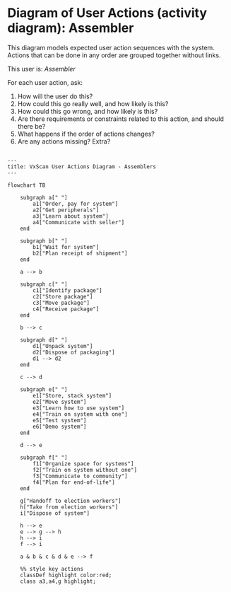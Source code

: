 # Diagram of User Actions (activity diagram): Assembler

This diagram models expected user action sequences with the system.  Actions that can be done in any order are grouped together without links.

This user is:
*Assembler*

For each user action, ask:  
1. How will the user do this?  
2. How could this go really well, and how likely is this?  
3. How could this go wrong, and how likely is this?  
4. Are there requirements or constraints related to this action, and should there be?
5. What happens if the order of actions changes?
6. Are any actions missing?  Extra?


```mermaid

---
title: VxScan User Actions Diagram - Assemblers
---

flowchart TB

    subgraph a[" "]
        a1["Order, pay for system"]
        a2["Get peripherals"]
        a3["Learn about system"]
        a4["Communicate with seller"]
    end

    subgraph b[" "]
        b1["Wait for system"]
        b2["Plan receipt of shipment"]
    end

    a --> b

    subgraph c[" "]
        c1["Identify package"]
        c2["Store package"]
        c3["Move package"]
        c4["Receive package"]
    end

    b --> c

    subgraph d[" "]
        d1["Unpack system"]
        d2["Dispose of packaging"]
        d1 --> d2
    end

    c --> d

    subgraph e[" "]
        e1["Store, stack system"]
        e2["Move system"]
        e3["Learn how to use system"]
        e4["Train on system with one"]
        e5["Test system"]
        e6["Demo system"]
    end

    d --> e

    subgraph f[" "]
        f1["Organize space for systems"]
        f2["Train on system without one"]
        f3["Communicate to community"]
        f4["Plan for end-of-life"]
    end

    g["Handoff to election workers"]
    h["Take from election workers"]
    i["Dispose of system"]

    h --> e
    e --> g --> h 
    h --> i
    f --> i

    a & b & c & d & e --> f

    %% style key actions
    classDef highlight color:red;
    class a3,a4,g highlight;

```